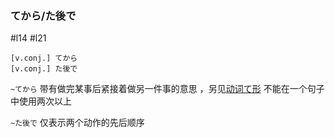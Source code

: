 ### てから/た後で
 #l14 #l21
 
```nihongo
[v.conj.] てから
[v.conj.] た後で
```

`~てから` 带有做完某事后紧接着做另一件事的意思 ，另见[动词て形](动词て形.md#表示连续叙述) 
不能在一个句子中使用两次以上  

`~た後で` 仅表示两个动作的先后顺序